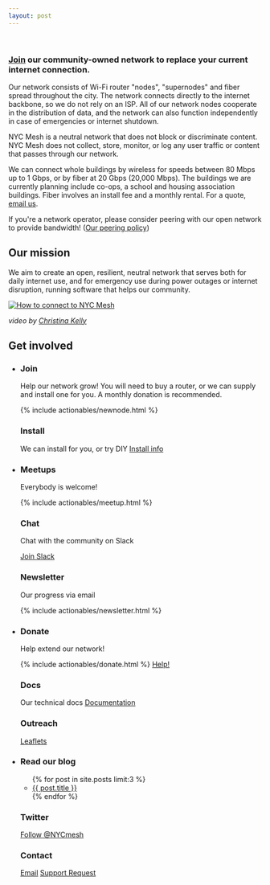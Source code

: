 ```yaml
---
layout: post
---
```


<br>

### [Join](/join) our community-owned network to replace your current internet connection.

Our network consists of Wi-Fi router "nodes", "supernodes" and fiber spread throughout the city. The network connects directly to the internet backbone, so we do not rely on an ISP. All of our network nodes cooperate in the distribution of data, and the network can also function independently in case of emergencies or internet shutdown.

NYC Mesh is a neutral network that does not block or discriminate content. NYC Mesh does not collect, store, monitor, or log any user traffic or content that passes through our network.

We can connect whole buildings by wireless for speeds between 80 Mbps up to 1 Gbps, or by fiber at 20 Gbps (20,000 Mbps). The buildings we are currently planning include co-ops, a school and housing association buildings. Fiber involves an install fee and a monthly rental. For a quote, [email us](mailto:install@nycmesh.net).

If you're a network operator, please consider peering with our open network to provide bandwidth! (<a href="/peering">Our peering policy</a>)

<h2>Our mission</h2>

We aim to create an open, resilient, neutral network that serves both for daily internet use, and for emergency use during power outages or internet disruption, running software that helps our community.

[![How to connect to NYC Mesh](http://127.0.0.1:4000/assets/images/connect_thumb01.jpg)](https://www.youtube.com/watch?v=TD4XdGMDbas  "How to connect to NYC Mesh - Click to Watch!")

*video by <a href="http://www.discobikini.com/" target="_blank">Christina Kelly</a>*

<h2 class="center">Get involved</h2>
<ul class="actionables">
  <li>
    <h3>Join</h3>
    <p>Help our network grow! You will need to buy a router, or we can supply and install one for you. A monthly donation is recommended.</p>
    {% include actionables/newnode.html %}
  <h3>Install</h3>
   We can install for you, or try DIY
   <a href="/install" class="btn">Install info</a>
  </li><li>
  <h3>Meetups</h3>
  <p>Everybody is welcome!</p>
  {% include actionables/meetup.html %}
<h3>Chat</h3>
<p>Chat with the community on Slack</p>
	<a href="https://slack.nycmesh.net" class="btn">Join Slack</a>
   <!-- <script async defer src="https://slack.nycmesh.net/slackin.js"></script> -->

<h3>Newsletter</h3>
  <p>Our progress via email</p>
  {% include actionables/newsletter.html %}
</li><li>
<h3>Donate</h3>
<p>Help extend our network!</p>
{% include actionables/donate.html %}
<a href="/help/" class="btn">Help!</a>
<h3>Docs</h3>
Our technical docs
<a href="https://docs.nycmesh.net" target="_blank" class="btn">Documentation</a>
<h3>Outreach</h3>
<a href="https://nycmesh.net/leaflet" target="_blank" class="btn">Leaflets</a>
</li><li>
<h3>Read our blog</h3>
<ul class="list">
  {% for post in site.posts limit:3 %}
  <li>
   <a href="{{ post.url }}">{{ post.title }}</a>
 </li>
 {% endfor %}
</ul>
<h3>Twitter</h3>
<a href="http://twitter.com/nycmesh" target="_blank" class="btn">Follow @NYCmesh</a>
<h3>Contact</h3>
<a href="mailto:contact@nycmesh.net" target="_blank" class="btn">Email</a>
<a href="https://docs.google.com/forms/d/e/1FAIpQLSfoLYGhTJEEevdr1ViJo0YZeyoDs0vkFumB6yO1lxdqEy6h1w/viewform?usp=sf_link" target="_blank" class="btn">Support Request</a>
</li>
</ul>

